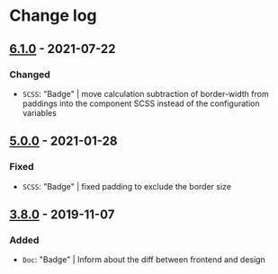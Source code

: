 # Change log

## [6.1.0](https://github.com/cake-hub/lidl-web-bootstrap_theme/tree/v6.1.0) - 2021-07-22

### Changed

* `SCSS`: "Badge" | move calculation subtraction of border-width from paddings into the component SCSS instead of the configuration variables


## [5.0.0](https://github.com/cake-hub/lidl-web-bootstrap_theme/tree/v5.0.0) - 2021-01-28

### Fixed

* `SCSS`: "Badge" | fixed padding to exclude the border size


## [3.8.0](https://www.secrz.de/bitbucket/projects/CAKE/repos/phoenix/browse?at=refs%2Ftags%2Fv3.8.0) - 2019-11-07

### Added

* `Doc`: "Badge" | Inform about the diff between frontend and design
